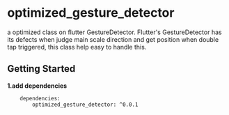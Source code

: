 # optimized_gesture_detector

a optimized class on flutter GestureDetector. Flutter's GestureDetector has its defects when judge main scale direction and get position when double tap triggered, this class help easy to handle this.

## Getting Started
**1.add dependencies**
```
    dependencies:
        optimized_gesture_detector: ^0.0.1
```
